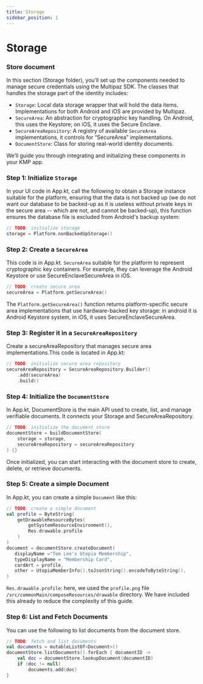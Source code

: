 ```yaml
---
title: Storage
sidebar_position: 1
---
```


# Storage

### **Store document**

In this section (Storage folder), you’ll set up the components needed to manage secure credentials using the Multipaz SDK. The classes that handles the storage part of the identity includes: 

* `Storage`: Local data storage wrapper that will hold the data items. Implementations for both Android and iOS are provided by Multipaz.
* `SecureArea`: An abstraction for cryptographic key handling. On Android, this uses the Keystore; on iOS, it uses the Secure Enclave.
* `SecureAreaRepository`: A registry of available `SecureArea` implementations, it controls for “SecureArea” implementations.
* `DocumentStore`: ​​Class for storing real-world identity documents.

We’ll guide you through integrating and initializing these components in your KMP app.

### **Step 1: Initialize `Storage`**

In your UI code in App.kt, call the following to obtain a Storage instance suitable for the platform, ensuring that the data is not backed up (we do not want our database to be backed-up as it is useless without private keys in the secure area -- which are not, and cannot be backed-up), this function ensures the database file is excluded from Android's backup system:

```kotlin
// TODO: initialize storage
storage = Platform.nonBackedUpStorage()
```

### **Step 2: Create a `SecureArea`**

This code is in App.kt. `SecureArea` suitable for the platform to represent cryptographic key containers. For example, they can leverage the Android Keystore or use SecureEnclaveSecureArea in iOS.

```kotlin
// TODO: create secure area
secureArea = Platform.getSecureArea()
```

The `Platform.getSecureArea()` function returns platform-specific secure area implementations that use hardware-backed key storage: in android it is Android Keystore system, in iOS, it uses SecureEnclaveSecureArea.

### **Step 3: Register it in a `SecureAreaRepository`**

Create a secureAreaRepository that manages secure area implementations.This code is located in App.kt:

```kotlin
// TODO: initialize secure area repository
secureAreaRepository = SecureAreaRepository.Builder()
    .add(secureArea)
    .build()
```

### **Step 4: Initialize the `DocumentStore`**

In App.kt, DocumentStore is the main API used to create, list, and manage verifiable documents. It connects your Storage and SecureAreaRepository.

```kotlin
// TODO: initialize the document store
documentStore = buildDocumentStore(
    storage = storage, 
    secureAreaRepository = secureAreaRepository
) {}
```

Once initialized, you can start interacting with the document store to create, delete, or retrieve documents.

### **Step 5: Create a simple Document**

In App.kt, you can create a simple `Document` like this:

```kotlin
// TODO: create a simple document
val profile = ByteString(
    getDrawableResourceBytes(
        getSystemResourceEnvironment(),
        Res.drawable.profile
    )
)
document = documentStore.createDocument(  
   displayName ="Tom Lee's Utopia Membership",
   typeDisplayName = "Membership Card",
   cardArt = profile,
   other = UtopiaMemberInfo().toJsonString().encodeToByteString(),
)
```

`Res.drawable.profile`: here, we used the `profile.png` file `/src/commonMain/composeResources/drawable` directory. We have included this already to reduce the complexity of this guide.

### **Step 6: List and Fetch Documents**

You can use the following to list documents from the document store.

```kotlin
// TODO: fetch and list documents
val documents = mutableListOf<Document>()
documentStore.listDocuments().forEach { documentID ->
    val doc = documentStore.lookupDocument(documentID)
    if (doc != null)
        documents.add(doc)
}
```